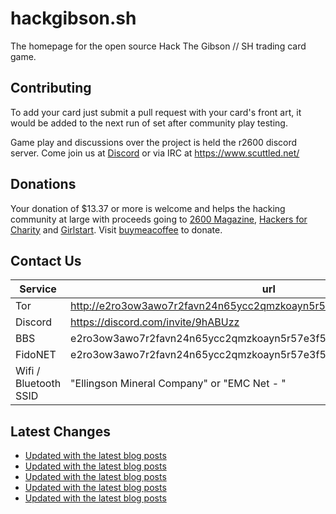 # hackgibson.sh
The homepage for the open source Hack The Gibson // SH trading card game.


## Contributing

To add your card just submit a pull request with your card's front art, it would be added to the next run of set after community play testing.

Game play and discussions over the project is held the r2600 discord server. Come join us at [Discord](https://discord.com/invite/9hABUzz) or via IRC at https://www.scuttled.net/


## Donations

Your donation of $13.37 or more is welcome and helps the hacking community at large with proceeds going to [2600 Magazine](https://2600.com/), [Hackers for Charity](https://hackersforcharity.org) and [Girlstart](https://girlstart.org).  Visit [buymeacoffee](https://www.buymeacoffee.com/hackgibson.sh) to donate.


## Contact Us

Service | url
-|-
Tor | http://e2ro3ow3awo7r2favn24n65ycc2qmzkoayn5r57e3f56nvjwdcgg32ad.onion
Discord | https://discord.com/invite/9hABUzz
BBS | e2ro3ow3awo7r2favn24n65ycc2qmzkoayn5r57e3f56nvjwdcgg32ad.onion:23
FidoNET | e2ro3ow3awo7r2favn24n65ycc2qmzkoayn5r57e3f56nvjwdcgg32ad.onion:24554
Wifi / Bluetooth SSID | "Ellingson Mineral Company" or "EMC Net - <fidonet address>"

## Latest Changes
<!-- BLOG-POST-LIST:START -->
- [Updated with the latest blog posts](https://github.com/DFW2600/hackgibson.sh/commit/3e321e78a4ca075cd252e7a3f53549782cf582d6)
- [Updated with the latest blog posts](https://github.com/DFW2600/hackgibson.sh/commit/7be733bedcce377ff7800f7010a420dde8d723e5)
- [Updated with the latest blog posts](https://github.com/DFW2600/hackgibson.sh/commit/92a0c7c96c78957ee9fd4a3431d197a850d9a0a7)
- [Updated with the latest blog posts](https://github.com/DFW2600/hackgibson.sh/commit/5d49ba8ca5818b67630a1403a0cbdb54fbea1a1d)
- [Updated with the latest blog posts](https://github.com/DFW2600/hackgibson.sh/commit/2d9db137a1b15d08d2826f9a98c71382656819b9)
<!-- BLOG-POST-LIST:END -->
